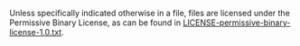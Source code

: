 Unless specifically indicated otherwise in a file, files are licensed under the Permissive Binary License,
as can be found in [LICENSE-permissive-binary-license-1.0.txt](LICENSE-permissive-binary-license-1.0.txt).

